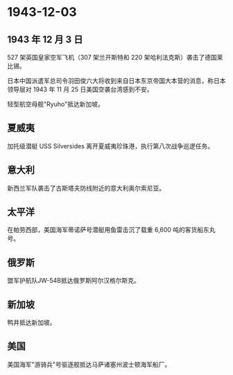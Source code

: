 # 1943-12-03

## 1943 年 12 月 3 日

527 架英国皇家空军飞机（307 架兰开斯特和 220
架哈利法克斯）袭击了德国莱比锡。

日本中国派遣军总司令羽田俊六大将收到来自日本东京帝国大本营的消息，称日本领导层对
1943 年 11 月 25 日美国空袭台湾感到不安。

轻型航空母舰"Ryuho"抵达新加坡。

## 夏威夷

加托级潜艇 USS Silversides 离开夏威夷珍珠港，执行第八次战争巡逻任务。

## 意大利

新西兰军队袭击了古斯塔夫防线附近的意大利奥尔索尼亚。

## 太平洋

在帕劳西部，美国海军蒂诺萨号潜艇用鱼雷击沉了载重 6,600
吨的客货船东丸号。

## 俄罗斯

盟军护航队JW-54B抵达俄罗斯阿尔汉格尔斯克。

## 新加坡

鸭井抵达新加坡。

## 美国

美国海军"游骑兵"号驱逐舰抵达马萨诸塞州波士顿海军船厂。

